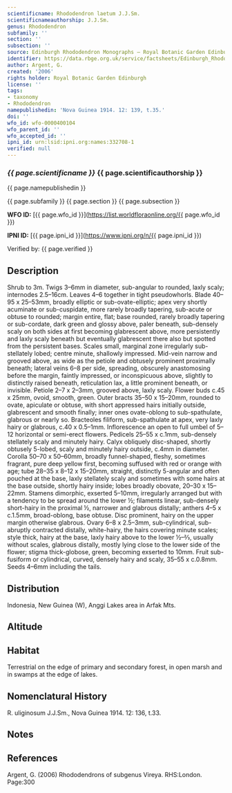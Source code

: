 ```yaml
---
scientificname: Rhododendron laetum J.J.Sm.
scientificnameauthorship: J.J.Sm.
genus: Rhododendron
subfamily: ''
section: ''
subsection: ''
source: Edinburgh Rhododendron Monographs – Royal Botanic Garden Edinburgh
identifier: https://data.rbge.org.uk/service/factsheets/Edinburgh_Rhododendron_Monographs.xhtml
author: Argent, G.
created: '2006'
rights holder: Royal Botanic Garden Edinburgh
license: ''
tags:
- taxonomy
- Rhododendron
namepublishedin: 'Nova Guinea 1914. 12: 139, t.35.'
doi: ''
wfo_id: wfo-0000400104
wfo_parent_id: ''
wfo_accepted_id: ''
ipni_id: urn:lsid:ipni.org:names:332708-1
verified: null
---
```

### _{{ page.scientificname }}_ {{ page.scientificauthorship }}
 {{ page.namepublishedin }}

{{ page.subfamily }} {{ page.section }} {{ page.subsection }}

**WFO ID:** [{{ page.wfo_id }}](https://list.worldfloraonline.org/{{ page.wfo_id }})

**IPNI ID:** [{{ page.ipni_id }}](https://www.ipni.org/n/{{ page.ipni_id }})

Verified by: {{ page.verified }}



## Description
Shrub to 3m. Twigs 3–6mm in diameter, sub-angular to rounded, laxly scaly; internodes 2.5–16cm. Leaves 4–6 together in tight pseudowhorls. Blade 40–95 x 25–53mm, broadly elliptic or sub-ovate-elliptic; apex very shortly acuminate or sub-cuspidate, more rarely broadly tapering, sub-acute or obtuse to rounded; margin entire, flat; base rounded, rarely broadly tapering or sub-cordate, dark green and glossy above, paler beneath, sub-densely scaly on both sides at first becoming glabrescent above, more persistently and laxly scaly beneath but eventually glabrescent there also but spotted from the persistent bases. Scales small, marginal zone irregularly sub-stellately lobed; centre minute, shallowly impressed. Mid-vein narrow and grooved above, as wide as the petiole and obtusely prominent proximally beneath; lateral veins 6–8 per side, spreading, obscurely anastomosing before the margin, faintly impressed, or inconspicuous above, slightly to distinctly raised beneath, reticulation lax, a little prominent beneath, or invisible. Petiole 2–7 x 2–3mm, grooved above, laxly scaly. Flower buds c.45 x 25mm, ovoid, smooth, green. Outer bracts 35–50 x 15–20mm, rounded to ovate, apiculate or obtuse, with short appressed hairs initially outside, glabrescent and smooth finally; inner ones ovate-oblong to sub-spathulate, glabrous or nearly so. Bracteoles filiform, sub-spathulate at apex, very laxly hairy or glabrous, c.40 x 0.5–1mm. Inflorescence an open to full umbel of 5–12 horizontal or semi-erect flowers. Pedicels 25–55 x c.1mm, sub-densely stellately scaly and minutely hairy. Calyx obliquely disc-shaped, shortly obtusely 5-lobed, scaly and minutely hairy outside, c.4mm in diameter. Corolla 50–70 x 50–60mm, broadly funnel-shaped, fleshy, sometimes fragrant, pure deep yellow first, becoming suffused with red or orange with age; tube 28–35 x 8–12 x 15–20mm, straight, distinctly 5-angular and often pouched at the base, laxly stellately scaly and sometimes with some hairs at the base outside, shortly hairy inside; lobes broadly obovate, 20–30 x 15–22mm. Stamens dimorphic, exserted 5–10mm, irregularly arranged but with a tendency to be spread around the lower ½; filaments linear, sub-densely short-hairy in the proximal ½, narrower and glabrous distally; anthers 4–5 x c.1.5mm, broad-oblong, base obtuse. Disc prominent, hairy on the upper margin other­wise glabrous. Ovary 6–8 x 2.5–3mm, sub-cylindrical, sub-abruptly contracted distally, white-hairy, the hairs covering minute scales; style thick, hairy at the base, laxly hairy above to the lower ½–2⁄3, usually without scales, glabrous distally, mostly lying close to the lower side of the flower; stigma thick-globose, green, becoming exserted to 10mm. Fruit sub-fusiform or cylindrical, curved, densely hairy and scaly, 35–55 x c.0.8mm. Seeds 4–6mm including the tails.

## Distribution
Indonesia, New Guinea (W), Anggi Lakes area in Arfak Mts.

## Altitude


## Habitat
Terrestrial on the edge of primary and secondary forest, in open marsh and in swamps at the edge of lakes.

## Nomenclatural History
R. uliginosum J.J.Sm., Nova Guinea 1914. 12: 136, t.33.
                       
## Notes


## References

Argent, G. (2006) Rhododendrons of subgenus Vireya. RHS:London. Page:300
